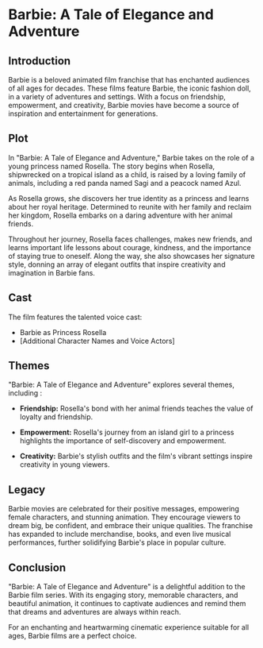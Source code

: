 # Barbie: A Tale of Elegance and Adventure

## Introduction

Barbie is a beloved animated film franchise that has enchanted audiences of all ages for decades. These films feature Barbie, the iconic fashion doll, in a variety of adventures and settings. With a focus on friendship, empowerment, and creativity, Barbie movies have become a source of inspiration and entertainment for generations.

## Plot

In "Barbie: A Tale of Elegance and Adventure," Barbie takes on the role of a young princess named Rosella. The story begins when Rosella, shipwrecked on a tropical island as a child, is raised by a loving family of animals, including a red panda named Sagi and a peacock named Azul.

As Rosella grows, she discovers her true identity as a princess and learns about her royal heritage. Determined to reunite with her family and reclaim her kingdom, Rosella embarks on a daring adventure with her animal friends.

Throughout her journey, Rosella faces challenges, makes new friends, and learns important life lessons about courage, kindness, and the importance of staying true to oneself. Along the way, she also showcases her signature style, donning an array of elegant outfits that inspire creativity and imagination in Barbie fans.

## Cast

The film features the talented voice cast:

- Barbie as Princess Rosella
- [Additional Character Names and Voice Actors]

## Themes

"Barbie: A Tale of Elegance and Adventure" explores several themes, including :

- **Friendship:** Rosella's bond with her animal friends teaches the value of loyalty and friendship.

- **Empowerment:** Rosella's journey from an island girl to a princess highlights the importance of self-discovery and empowerment.

- **Creativity:** Barbie's stylish outfits and the film's vibrant settings inspire creativity in young viewers.

## Legacy

Barbie movies are celebrated for their positive messages, empowering female characters, and stunning animation. They encourage viewers to dream big, be confident, and embrace their unique qualities. The franchise has expanded to include merchandise, books, and even live musical performances, further solidifying Barbie's place in popular culture.

## Conclusion

"Barbie: A Tale of Elegance and Adventure" is a delightful addition to the Barbie film series. With its engaging story, memorable characters, and beautiful animation, it continues to captivate audiences and remind them that dreams and adventures are always within reach.

For an enchanting and heartwarming cinematic experience suitable for all ages, Barbie films are a perfect choice.
